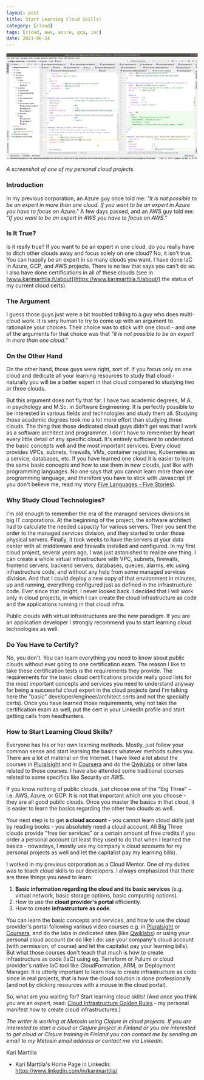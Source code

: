 ```yaml
---
layout: post
title: Start Learning Cloud Skills!
category: [cloud]
tags: [cloud, aws, azure, gcp, iac]
date: 2021-06-24
---
```


![A screenshot of one of my personal cloud projects](/img/2020-04-10-cloud-infrastructure-golden-rules_img_1.png)

*A screenshot of one of my personal cloud projects.*

### Introduction

In my previous corporation, an Azure guy once told me: _"It is not possible to be an expert in more than one cloud. If you want to be an expert in Azure you have to focus on Azure."_ A few days passed, and an AWS guy told me: _"If you want to be an expert in AWS you have to focus on AWS."_

### Is It True?

Is it really true? If you want to be an expert in one cloud, do you really have to ditch other clouds away and focus solely on one cloud? No, it isn't true. You can happily be an expert in so many clouds you want. I have done IaC in Azure, GCP, and AWS projects. There is no law that says you can't do so. I also have done certifications in all of these clouds (see in [www.karimarttila.fi/about](https://www.karimarttila.fi/about/) the status of my current cloud certs).

### The Argument

I guess those guys just were a bit troubled talking to a guy who does multi-cloud work. It is very human to try to come up with an argument to rationalize your choices. Their choice was to stick with one cloud - and one of the arguments for that choice was that _"it is not possible to be an expert in more than one cloud."_

### On the Other Hand

On the other hand, those guys were right, sort of. If you focus only on one cloud and dedicate all your learning resources to study that cloud - naturally you will be a better expert in that cloud compared to studying two or three clouds.

But this argument does not fly that far. I have two academic degrees, M.A. in psychology and M.Sc. in Software Engineering. It is perfectly possible to be interested in various fields and technologies and study them all. Studying those academic degrees took me a lot more effort than studying three clouds. The thing that those dedicated cloud guys didn't get was that I work as a software architect and programmer. I don't have to remember by heart every little detail of any specific cloud. It's entirely sufficient to understand the basic concepts well and the most important services. Every cloud provides VPCs, subnets, firewalls, VMs, container registries, Kubernetes as a service, databases, etc. If you have learned one cloud it is easier to learn the same basic concepts and how to use them in new clouds, just like with programming languages. No one says that you cannot learn more than one programming language, and therefore you have to stick with Javascript (if you don't believe me, read my story [Five Languages - Five Stories](https://www.karimarttila.fi/languages/2018/11/19/five-languages-five-stories.html)).

### Why Study Cloud Technologies?

I'm old enough to remember the era of the managed services divisions in big IT corporations. At the beginning of the project, the software architect had to calculate the needed capacity for various servers. Then you sent the order to the managed services division, and they started to order those physical servers. Finally, it took weeks to have the servers at your data center with all middleware and firewalls installed and configured. In my first cloud project, several years ago, I was just astonished to realize one thing. I can create a whole virtual infrastructure with VPC, subnets, firewalls, frontend servers, backend servers, databases, queues, alarms, etc using infrastructure code, and without any help from some managed services division. And that I could deploy a new copy of that environment in minutes, up and running, everything configured just as defined in the infrastructure code. Ever since that insight, I never looked back. I decided that I will work only in cloud projects, in which I can create the cloud infrastructure as code and the applications running in that cloud infra.

Public clouds with virtual infrastructures are the new paradigm. If you are an application developer I strongly recommend you to start learning cloud technologies as well.

### Do You Have to Certify?

No, you don't. You can learn everything you need to know about public clouds without ever going to one certification exam. The reason I like to take these certification tests is the requirements they provide. The requirements for the basic cloud certifications provide really good lists for the most important concepts and services you need to understand anyway for being a successful cloud expert in the cloud projects (and I'm talking here the "basic" developer/engineer/architect certs and not the specialty certs). Once you have learned those requirements, why not take the certification exam as well, put the cert in your LinkedIn profile and start getting calls from headhunters.

### How to Start Learning Cloud Skills?

Everyone has his or her own learning methods. Mostly, just follow your common sense and start learning the basics whatever methods suites you. There are a lot of material on the Internet. I have liked a lot about the courses in [Pluralsight](https://www.pluralsight.com/) and in [Coursera](https://www.coursera.org/) and do the [Qwiklabs](https://www.qwiklabs.com/) or other labs related to those courses. I have also attended some traditional courses related to some specifics like Security on AWS.

If you know nothing of public clouds, just choose one of the "Big Three" - i.e. AWS, Azure, or GCP. It is not that important which one you choose - they are all good public clouds. Once you master the basics in that cloud, it is easier to learn the basics regarding the other two clouds as well.

Your next step is to get **a cloud account** - you cannot learn cloud skills just by reading books - you absolutely need a cloud account. All Big Three clouds provide "free tier services" or a certain amount of free credits if you order a personal account (at least they used to do that when I learned the basics - nowadays, I mostly use my company's cloud accounts for my personal projects as well and let the capitalist pay my learning bills).

I worked in my previous corporation as a Cloud Mentor. One of my duties was to teach cloud skills to our developers. I always emphasized that there are three things you need to learn:

1. **Basic information regarding the cloud and its basic services** (e.g. virtual network, basic storage options, basic computing options).
2. How to use the **cloud provider's portal** efficiently.
3. How to create **infrastructure as code**.

You can learn the basic concepts and services, and how to use the cloud provider's portal following various video courses e.g. in [Pluralsight](https://www.pluralsight.com/) or [Coursera](https://www.coursera.org/), and do the labs in dedicated sites (like [Qwiklabs](https://www.qwiklabs.com/)) or using your personal cloud account (or do like I do: use your company's cloud account (with permission, of course) and let the capitalist pay your learning bills). But what those courses don't teach that much is how to create infrastructure as code (IaC) using eg. Terraform or Pulumi or cloud provider's native IaC tool like CloudFormation, ARM, or Deployment Manager. It is utterly important to learn how to create infrastructure as code since in real projects, that is how the cloud solution is done professionally (and not by clicking resources with a mouse in the cloud portal).

So, what are you waiting for? Start learning cloud skills! (And once you think you are an expert, read: [Cloud Infrastructure Golden Rules](https://www.karimarttila.fi/iac/2020/04/10/cloud-infrastructure-golden-rules.html) - my personal manifest how to create cloud infrastructures.)


*The writer is working at Metosin using Clojure in cloud projects. If you are interested to start a cloud or Clojure project in Finland or you are interested to get cloud or Clojure training in Finland you can contact me by sending an email to my Metosin email address or contact me via LinkedIn.*

Kari Marttila

* Kari Marttila's Home Page in LinkedIn: <https://www.linkedin.com/in/karimarttila/>
